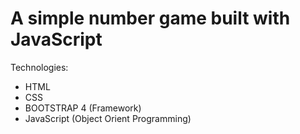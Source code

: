 # A simple number game built with JavaScript

Technologies:

* HTML
* CSS
* BOOTSTRAP 4 (Framework)
* JavaScript (Object Orient Programming)
